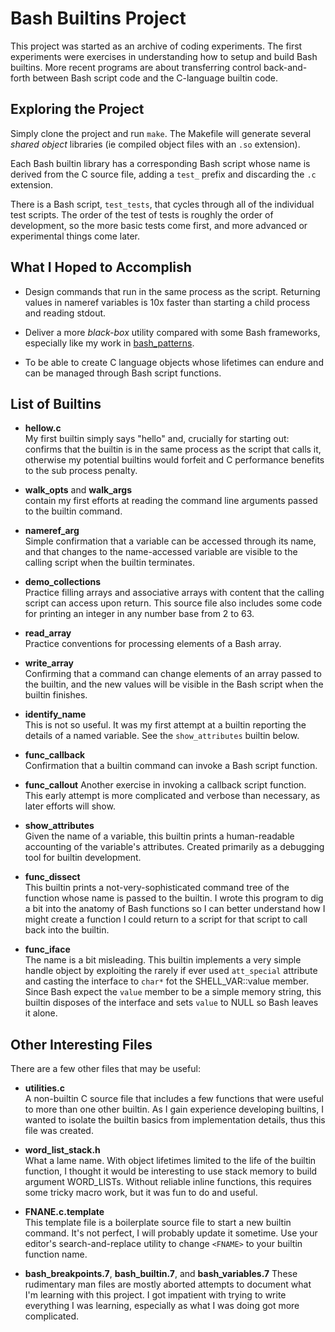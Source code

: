 # Bash Builtins Project

This project was started as an archive of coding experiments.  The
first experiments were exercises in understanding how to setup and
build Bash builtins.  More recent programs are about transferring
control back-and-forth between Bash script code and the C-language
builtin code.

## Exploring the Project

Simply clone the project and run `make`.  The Makefile will
generate several _shared object_ libraries (ie compiled object
files with an `.so` extension).

Each Bash builtin library has a corresponding Bash script whose
name is derived from the C source file, adding a `test_` prefix
and discarding the `.c` extension.

There is a Bash script, `test_tests`, that cycles through all of
the individual test scripts.  The order of the test of tests is
roughly the order of development, so the more basic tests come
first, and more advanced or experimental things come later.

## What I Hoped to Accomplish

- Design commands that run in the same process as the script.
  Returning values in nameref variables is 10x faster than
  starting a child process and reading stdout.

- Deliver a more _black-box_ utility compared with some
  Bash frameworks, especially like my work in [bash_patterns][bash_patterns].

- To be able to create C language objects whose lifetimes can
  endure and can be managed through Bash script functions.

## List of Builtins

- **hellow.c**  
  My first builtin simply says "hello" and, crucially for starting
  out: confirms that the builtin is in the same process as the
  script that calls it, otherwise my potential builtins would forfeit
  and C performance benefits to the sub process penalty.

- **walk_opts** and **walk_args**  
  contain my first efforts at reading the command line arguments
  passed to the builtin command.

- **nameref_arg**  
  Simple confirmation that a variable can be accessed through
  its name, and that changes to the name-accessed variable are
  visible to the calling script when the builtin terminates.

- **demo_collections**  
  Practice filling arrays and associative arrays with content
  that the calling script can access upon return. This source
  file also includes some code for printing an integer in any
  number base from 2 to 63.

- **read_array**  
  Practice conventions for processing elements of a Bash array.

- **write_array**  
  Confirming that a command can change elements of an array
  passed to the builtin, and the new values will be visible
  in the Bash script when the builtin finishes.

- **identify_name**  
  This is not so useful.  It was my first attempt at a builtin
  reporting the details of a named variable.  See the
  `show_attributes` builtin below.

- **func_callback**  
  Confirmation that a builtin command can invoke a Bash script
  function.

- **func_callout**
  Another exercise in invoking a callback script function.
  This early attempt is more complicated and verbose than necessary,
  as later efforts will show.

- **show_attributes**  
  Given the name of a variable, this builtin prints a human-readable
  accounting of the variable's attributes.  Created primarily as a
  debugging tool for builtin development.

- **func_dissect**  
  This builtin prints a not-very-sophisticated command tree of
  the function whose name is passed to the builtin.  I wrote this
  program to dig a bit into the anatomy of Bash functions so I
  can better understand how I might create a function I could
  return to a script for that script to call back into the
  builtin.

- **func_iface**  
  The name is a bit misleading.  This builtin implements a very
  simple handle object by exploiting the rarely if ever used
  `att_special` attribute and casting the interface to `char*`
  fot the SHELL_VAR::value member.  Since Bash expect the `value`
  member to be a simple memory string, this builtin disposes of
  the interface and sets `value` to NULL so Bash leaves it alone.

## Other Interesting Files

There are a few other files that may be useful:

- **utilities.c**  
  A non-builtin C source file that includes a few functions that
  were useful to more than one other builtin.  As I gain experience
  developing builtins, I wanted to isolate the builtin basics from
  implementation details, thus this file was created.

- **word_list_stack.h**  
  What a lame name.  With object lifetimes limited to the life of
  the builtin function, I thought it would be interesting to use
  stack memory to build argument WORD_LISTs.  Without reliable
  inline functions, this requires some tricky macro work, but it
  was fun to do and useful.

- **FNANE.c.template**  
  This template file is a boilerplate source file to start a
  new builtin command.  It's not perfect, I will probably update
  it sometime.  Use your editor's search-and-replace utility to
  change `<FNAME>` to your builtin function name.

- **bash_breakpoints.7**, **bash_builtin.7**, and **bash_variables.7**
  These rudimentary man files are mostly aborted attempts to
  document what I'm learning with this project.  I got impatient
  with trying to write everything I was learning, especially as what
  I was doing got more complicated.

[bash_patterns]:   "https://github.com/cjungmann/bash_patterns"
[bash_source]:     "https://git.savannah.gnu.org/git/bash"